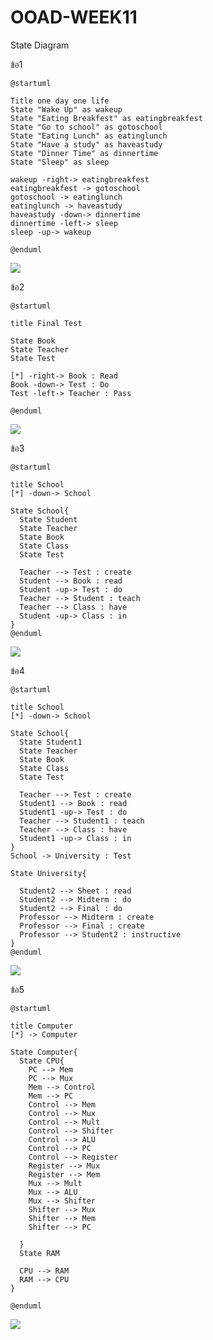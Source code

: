# OOAD-WEEK11
State Diagram

ข้อ1
```
@startuml

Title one day one life
State "Wake Up" as wakeup
State "Eating Breakfest" as eatingbreakfest
State "Go to school" as gotoschool
State "Eating Lunch" as eatinglunch
State "Have a study" as haveastudy
State "Dinner Time" as dinnertime
State "Sleep" as sleep

wakeup -right-> eatingbreakfest
eatingbreakfest -> gotoschool
gotoschool -> eatinglunch
eatinglunch -> haveastudy
haveastudy -down-> dinnertime
dinnertime -left-> sleep
sleep -up-> wakeup

@enduml
```
![](http://www.plantuml.com/plantuml/img/PP71RWCX34JlVCKeTtwXYgfMxQ6tfChP3TvT50AhnJJAtvU5qaNf1MRiXpKM-oYqIBewfOvM72DuXg5xkPqTM1s4XB4xqONnEUz04RUiqzmwhoJMZtXUc2u3Hoa8b-9NgpNsBK02udaAmHLk31AgVHZtaVnvwaQvrJVcdRuPX2Z9t0ipvG8Lsv0NwpqlEDeh5y8KBzasuk2OwpvnLKhLjQ0NEqwYd_xjyE2HaIx-9l7tjeRkzDhgicuIseIRpzqkvoQX7Gzhf9gqdD1fpfNVlr1xzYP_umy0)

ข้อ2
```
@startuml

title Final Test

State Book
State Teacher
State Test

[*] -right-> Book : Read
Book -down-> Test : Do
Test -left-> Teacher : Pass

@enduml
```
![](http://www.plantuml.com/plantuml/img/FOun2iCm34LtdK9pmHV8K489dKkRhMGGjTgOk3ROF-JwTKJ9zgJt4Eehf63zHY84HELhI19vr0gY1mJAbvoNFuughrdBCUtHypInA-4pmvsjvOxlAfwCdSzRQc9lcnWo6RceRzZQ3ZPparg9Uas-FVC3)

ข้อ3
```
@startuml

title School
[*] -down-> School

State School{
  State Student
  State Teacher
  State Book
  State Class
  State Test
  
  Teacher --> Test : create
  Student --> Book : read
  Student -up-> Test : do
  Teacher --> Student : teach
  Teacher --> Class : have
  Student -up-> Class : in
}  
@enduml
```
![](http://www.plantuml.com/plantuml/img/PP113i8W44Ntd6BM9boW2zFe4UhEk21b4XgHCJ3emiixa89DJTZyUV__cJ0cDf7pmol52tk4QNP4NbqFDz2Mta4VsqXDRBWPFWfWrPmj1kxwWcPs6Bi-4TsxE7kJqiQQIaxU6W8jwyeK1fWZYgTwwuBAIfamGNPBylENixJhQwu1k4ntj5uap9aN_bKsk8HoveZ1oazz0G00)

ข้อ4
```
@startuml

title School
[*] -down-> School

State School{
  State Student1
  State Teacher
  State Book
  State Class
  State Test
  
  Teacher --> Test : create
  Student1 --> Book : read
  Student1 -up-> Test : do
  Teacher --> Student1 : teach
  Teacher --> Class : have
  Student1 -up-> Class : in
}  
School -> University : Test

State University{
  
  Student2 --> Sheet : read
  Student2 --> Midterm : do
  Student2 --> Final : do
  Professor --> Midterm : create
  Professor --> Final : create
  Professor --> Student2 : instructive
} 
@enduml
```
![](http://www.plantuml.com/plantuml/img/TP8z2y8m48Rt_8gRXGuwEeWek0c2Eeb3Q4uQZ8aaLqN4_-wrQQAj25dkdlS-tYFpGD9JVJ52a2Q3i2qhvumuZ8vGA7UtnIobn9Oa9S5J07GnrGejZNDYXxAiqETuuTmv1qiZG_YI1kA0NrS41SzhiZ25qYDhMcsSqCAc6qDcgeVgwwTIkK77B9i2DUa1RfTYLiaR_ZPDL5lnubsZVs2mj_g6FcXwC6sjT2VwW6TqrtMSn6KgHFgn4DbQAq9_IHvwRAMjD8bil3jX2CuFolBH-e9K-mVdEOtBGBukYHsmNJ57g_Xtl040)

ข้อ5
```
@startuml

title Computer
[*] -> Computer

State Computer{
  State CPU{  
    PC --> Mem
    PC --> Mux
    Mem --> Control
    Mem --> PC
    Control --> Mem
    Control --> Mux
    Control --> Mult
    Control --> Shifter
    Control --> ALU
    Control --> PC
    Control --> Register
    Register --> Mux
    Register --> Mem
    Mux --> Mult
    Mux --> ALU
    Mux --> Shifter
    Shifter --> Mux
    Shifter --> Mem
    Shifter --> PC
    
  }
  State RAM
  
  CPU --> RAM
  RAM --> CPU
}
 
@enduml
```
![](http://www.plantuml.com/plantuml/img/RP712eCm38RlUOgS1xx2K7gTK1HFOmTXtIPK7HfX87ltPJMTPjibzF_I97-RTAHweAdr0DIGTsZwzZwH6-2uEs6oNpMKLDEQdm5HYArcH9Q8rc32DRbhbPmUGJ8EslGT3RrNp9eW9QMwA2QjDFFq0yjRStcx_kRPeVfXVsONxjgCiJuAvK13iSf9RIc2E3RghJqvg-wAIVCj4yiSdfyz55aE0V52baS4m77vTLi1NuRKTMVUzmi0)

